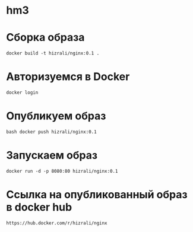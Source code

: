 # hm3
# Сборка образа
`
docker build -t hizrali/nginx:0.1 .
`
# Авторизуемся в Docker
`
docker login
`
# Опубликуем образ
`bash
docker push hizrali/nginx:0.1
`
# Запускаем образ
`
docker run -d -p 8080:80 hizrali/nginx:0.1
`
# Ссылка на опубликованный образ в docker hub
`
https://hub.docker.com/r/hizrali/nginx
`
